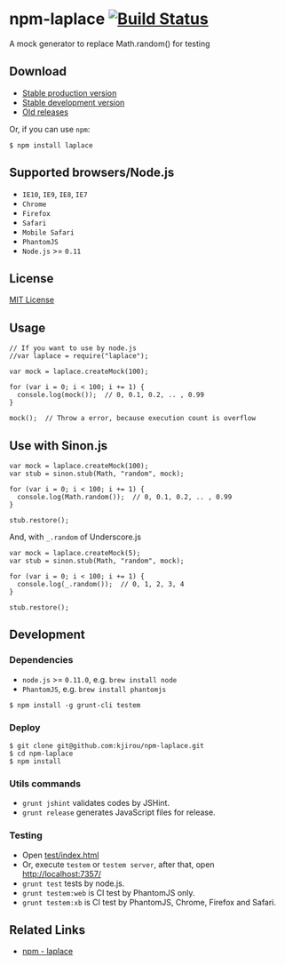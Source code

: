 npm-laplace [![Build Status](https://travis-ci.org/kjirou/npm-laplace.png)](https://travis-ci.org/kjirou/npm-laplace)
===========

A mock generator to replace Math.random() for testing


## Download

- [Stable production version](https://raw.github.com/kjirou/jquery.tempura/master/laplace.min.js)
- [Stable development version](https://raw.github.com/kjirou/jquery.tempura/master/laplace.js)
- [Old releases](https://github.com/kjirou/laplace/releases)

Or, if you can use `npm`:
```
$ npm install laplace
```


## Supported browsers/Node.js

- `IE10`, `IE9`, `IE8`, `IE7`
- `Chrome`
- `Firefox`
- `Safari`
- `Mobile Safari`
- `PhantomJS`
- `Node.js` >= `0.11`


## License

[MIT License](http://opensource.org/licenses/mit-license.php)


## Usage

```
// If you want to use by node.js
//var laplace = require("laplace");

var mock = laplace.createMock(100);

for (var i = 0; i < 100; i += 1) {
  console.log(mock());  // 0, 0.1, 0.2, .. , 0.99
}

mock();  // Throw a error, because execution count is overflow
```


## Use with Sinon.js

```
var mock = laplace.createMock(100);
var stub = sinon.stub(Math, "random", mock);

for (var i = 0; i < 100; i += 1) {
  console.log(Math.random());  // 0, 0.1, 0.2, .. , 0.99
}

stub.restore();
```

And, with `_.random` of Underscore.js
```
var mock = laplace.createMock(5);
var stub = sinon.stub(Math, "random", mock);

for (var i = 0; i < 100; i += 1) {
  console.log(_.random());  // 0, 1, 2, 3, 4
}

stub.restore();
```


## Development

### Dependencies

- `node.js` >= `0.11.0`, e.g. `brew install node`
- `PhantomJS`, e.g. `brew install phantomjs`

```
$ npm install -g grunt-cli testem
```

### Deploy

```
$ git clone git@github.com:kjirou/npm-laplace.git
$ cd npm-laplace
$ npm install
```

### Utils commands

- `grunt jshint` validates codes by JSHint.
- `grunt release` generates JavaScript files for release.

### Testing

- Open [test/index.html](test/index.html)
- Or, execute `testem` or `testem server`, after that, open [http://localhost:7357/](http://localhost:7357/)
- `grunt test` tests by node.js.
- `grunt testem:web` is CI test by PhantomJS only.
- `grunt testem:xb` is CI test by PhantomJS, Chrome, Firefox and Safari.


## Related Links

- [npm - laplace](https://npmjs.org/package/laplace)
